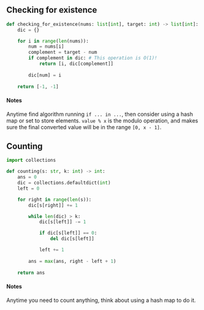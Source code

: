 Checking for existence
----------------------

```python
def checking_for_existence(nums: list[int], target: int) -> list[int]:
    dic = {}

    for i in range(len(nums)):
        num = nums[i]
        complement = target - num
        if complement in dic: # This operation is O(1)!
            return [i, dic[complement]]
        
        dic[num] = i
    
    return [-1, -1]
```

#### Notes

Anytime find algorithm running `if ... in ...`, then consider using a hash map or set to store elements.
`value % x` is the modulo operation, and makes sure the final converted value will be in the range `[0, x - 1]`.

Counting
--------

```python
import collections

def counting(s: str, k: int) -> int:
    ans = 0
    dic = collections.defaultdict(int)
    left = 0

    for right in range(len(s)):
        dic[s[right]] += 1

        while len(dic) > k:
            dic[s[left]] -= 1

            if dic[s[left]] == 0:
                del dic[s[left]]

            left += 1
        
        ans = max(ans, right - left + 1)
    
    return ans
```

#### Notes

Anytime you need to count anything, think about using a hash map to do it.
